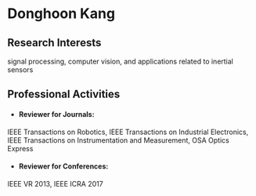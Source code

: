 # Donghoon Kang  
## Research Interests  
signal processing, computer vision, and applications related to inertial sensors  
## Professional Activities  
* #### Reviewer for Journals:  
IEEE Transactions on Robotics, IEEE Transactions on Industrial Electronics, IEEE Transactions on Instrumentation and Measurement, OSA Optics Express  
* #### Reviewer for Conferences:  
IEEE VR 2013, IEEE ICRA 2017
